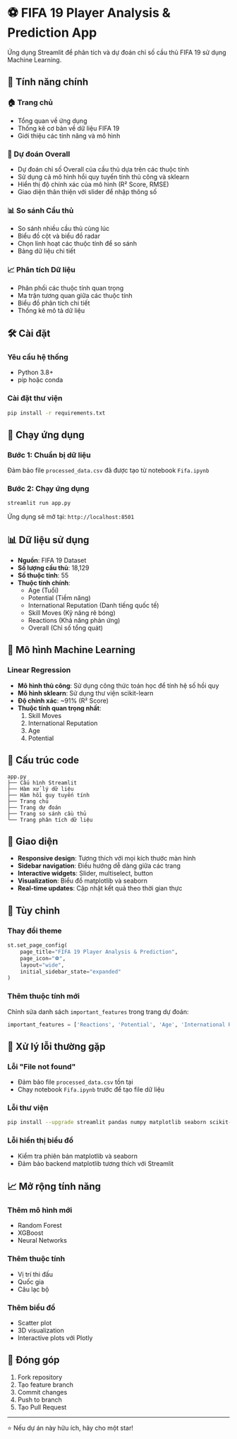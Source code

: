# ⚽ FIFA 19 Player Analysis & Prediction App

Ứng dụng Streamlit để phân tích và dự đoán chỉ số cầu thủ FIFA 19 sử dụng Machine Learning.

## 🚀 Tính năng chính

### 🏠 Trang chủ
- Tổng quan về ứng dụng
- Thống kê cơ bản về dữ liệu FIFA 19
- Giới thiệu các tính năng và mô hình

### 🔮 Dự đoán Overall
- Dự đoán chỉ số Overall của cầu thủ dựa trên các thuộc tính
- Sử dụng cả mô hình hồi quy tuyến tính thủ công và sklearn
- Hiển thị độ chính xác của mô hình (R² Score, RMSE)
- Giao diện thân thiện với slider để nhập thông số

### 📊 So sánh Cầu thủ
- So sánh nhiều cầu thủ cùng lúc
- Biểu đồ cột và biểu đồ radar
- Chọn linh hoạt các thuộc tính để so sánh
- Bảng dữ liệu chi tiết

### 📈 Phân tích Dữ liệu
- Phân phối các thuộc tính quan trọng
- Ma trận tương quan giữa các thuộc tính
- Biểu đồ phân tích chi tiết
- Thống kê mô tả dữ liệu

## 🛠️ Cài đặt

### Yêu cầu hệ thống
- Python 3.8+
- pip hoặc conda

### Cài đặt thư viện
```bash
pip install -r requirements.txt
```

## 🚀 Chạy ứng dụng

### Bước 1: Chuẩn bị dữ liệu
Đảm bảo file `processed_data.csv` đã được tạo từ notebook `Fifa.ipynb`

### Bước 2: Chạy ứng dụng
```bash
streamlit run app.py
```

Ứng dụng sẽ mở tại: `http://localhost:8501`

## 📊 Dữ liệu sử dụng

- **Nguồn**: FIFA 19 Dataset
- **Số lượng cầu thủ**: 18,129
- **Số thuộc tính**: 55
- **Thuộc tính chính**:
  - Age (Tuổi)
  - Potential (Tiềm năng)
  - International Reputation (Danh tiếng quốc tế)
  - Skill Moves (Kỹ năng rê bóng)
  - Reactions (Khả năng phản ứng)
  - Overall (Chỉ số tổng quát)

## 🎯 Mô hình Machine Learning

### Linear Regression
- **Mô hình thủ công**: Sử dụng công thức toán học để tính hệ số hồi quy
- **Mô hình sklearn**: Sử dụng thư viện scikit-learn
- **Độ chính xác**: ~91% (R² Score)
- **Thuộc tính quan trọng nhất**:
  1. Skill Moves
  2. International Reputation
  3. Age
  4. Potential

## 🔧 Cấu trúc code

```
app.py
├── Cấu hình Streamlit
├── Hàm xử lý dữ liệu
├── Hàm hồi quy tuyến tính
├── Trang chủ
├── Trang dự đoán
├── Trang so sánh cầu thủ
└── Trang phân tích dữ liệu
```

## 📱 Giao diện

- **Responsive design**: Tương thích với mọi kích thước màn hình
- **Sidebar navigation**: Điều hướng dễ dàng giữa các trang
- **Interactive widgets**: Slider, multiselect, button
- **Visualization**: Biểu đồ matplotlib và seaborn
- **Real-time updates**: Cập nhật kết quả theo thời gian thực

## 🎨 Tùy chỉnh

### Thay đổi theme
```python
st.set_page_config(
    page_title="FIFA 19 Player Analysis & Prediction",
    page_icon="⚽",
    layout="wide",
    initial_sidebar_state="expanded"
)
```

### Thêm thuộc tính mới
Chỉnh sửa danh sách `important_features` trong trang dự đoán:
```python
important_features = ['Reactions', 'Potential', 'Age', 'International Reputation', 'Skill Moves', 'New_Feature']
```

## 🐛 Xử lý lỗi thường gặp

### Lỗi "File not found"
- Đảm bảo file `processed_data.csv` tồn tại
- Chạy notebook `Fifa.ipynb` trước để tạo file dữ liệu

### Lỗi thư viện
```bash
pip install --upgrade streamlit pandas numpy matplotlib seaborn scikit-learn
```

### Lỗi hiển thị biểu đồ
- Kiểm tra phiên bản matplotlib và seaborn
- Đảm bảo backend matplotlib tương thích với Streamlit

## 📈 Mở rộng tính năng

### Thêm mô hình mới
- Random Forest
- XGBoost
- Neural Networks

### Thêm thuộc tính
- Vị trí thi đấu
- Quốc gia
- Câu lạc bộ

### Thêm biểu đồ
- Scatter plot
- 3D visualization
- Interactive plots với Plotly

## 🤝 Đóng góp

1. Fork repository
2. Tạo feature branch
3. Commit changes
4. Push to branch
5. Tạo Pull Request

---

⭐ Nếu dự án này hữu ích, hãy cho một star!
